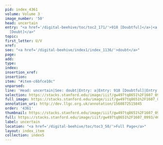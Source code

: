 ```yaml
---
pid: index_4361
volume: Volume 3
image_number: '50'
head: uncertain
entry: "<a href='/digital-beehive/toc/toc2_171/'>918 [Doubtful]</a>|<a href='/digital-beehive/toc/toc2_372/'>2061
  [Doubt]</a>"
topic: 
first_letter: U/V
xref: 
see: "<a href='/digital-beehive/index1/index_1136/'>doubt</a>"
page: 
add: 
type: 
index: 
insertion_xref: 
insertion: 
item: "#item-c6bfce10c"
unparsed: 
line: 'Head: uncertain|See: doubt|Entry: a|Entry: 918 [Doubtful]|Entry: 2061 [Doubt]|#item-c6bfce10c'
selection: https://stacks.stanford.edu/image/iiif/gw497tq8651%2F1607_0993/461,1473,672,150/full/0/default.jpg
full_image: https://stacks.stanford.edu/image/iiif/gw497tq8651%2F1607_0993/full/full/0/default.jpg
annotation_uri: http://dev.llgc.org.uk/annotation/1560872515845
order: '4361'
thumbnail: https://stacks.stanford.edu/image/iiif/gw497tq8651%2F1607_0993/461,1473,672,150/150,/0/default.jpg
full: https://stacks.stanford.edu/image/iiif/gw497tq8651%2F1607_0993/461,1473,672,150/full/0/default.jpg
label: uncertain
location: "<a href='/digital-beehive/toc/toc3_50/'>Full Page</a>"
layout: index_item
collection: index5
---
```

